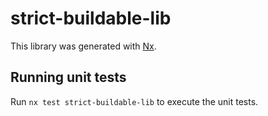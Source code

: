# strict-buildable-lib

This library was generated with [Nx](https://nx.dev).

## Running unit tests

Run `nx test strict-buildable-lib` to execute the unit tests.
